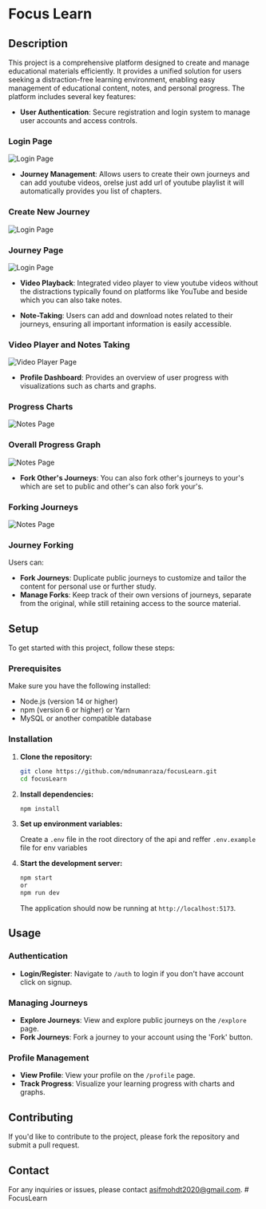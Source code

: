 # Focus Learn

## Description

This project is a comprehensive platform designed to create and  manage educational materials efficiently. It provides a unified solution for users seeking a distraction-free learning environment, enabling easy management of educational content, notes, and personal progress. The platform includes several key features:

- **User Authentication**: Secure registration and login system to manage user accounts and access controls.

### Login Page
![Login Page](screenshots/login.png)

- **Journey Management**: Allows users to create their own journeys and can add youtube videos, orelse just add url of youtube playlist it will automatically provides you list of chapters.
### Create New Journey
![Login Page](screenshots/addjourney.png)

### Journey Page
![Login Page](screenshots/journey.png)



- **Video Playback**: Integrated video player to view youtube videos without the distractions typically found on platforms like YouTube and beside which you can also take notes.

- **Note-Taking**: Users can add and download notes related to their journeys, ensuring all important information is easily accessible.
### Video Player and Notes Taking
![Video Player Page](screenshots/videoplayer.png)




- **Profile Dashboard**: Provides an overview of user progress with visualizations such as charts and graphs.

### Progress Charts
![Notes Page](screenshots/progress1.png)

### Overall Progress Graph
![Notes Page](screenshots/progress2.png)

- **Fork Other's Journeys**: You can also fork other's journeys to your's which are set to public and other's can also fork your's.


### Forking Journeys
![Notes Page](screenshots/explore.png)




### Journey Forking

Users can:

- **Fork Journeys**: Duplicate public journeys to customize and tailor the content for personal use or further study.
- **Manage Forks**: Keep track of their own versions of journeys, separate from the original, while still retaining access to the source material.

## Setup

To get started with this project, follow these steps:

### Prerequisites

Make sure you have the following installed:

- Node.js (version 14 or higher)
- npm (version 6 or higher) or Yarn
- MySQL or another compatible database

### Installation

1. **Clone the repository:**

    ```bash
    git clone https://github.com/mdnumanraza/focusLearn.git
    cd focusLearn
    ```

2. **Install dependencies:**

    ```bash
    npm install
    ```

3. **Set up environment variables:**

    Create a `.env` file in the root directory of the api and reffer `.env.example` file for env variables

4. **Start the development server:**

    ```bash
    npm start
    or 
    npm run dev
    ```

    The application should now be running at `http://localhost:5173`.

## Usage

### Authentication

- **Login/Register**: Navigate to `/auth` to login if you don't have account click on signup.

### Managing Journeys

- **Explore Journeys**: View and explore public journeys on the `/explore` page.
- **Fork Journeys**: Fork a journey to your account using the 'Fork' button.


### Profile Management

- **View Profile**: View your profile on the `/profile` page.
- **Track Progress**: Visualize your learning progress with charts and graphs.

## Contributing

If you'd like to contribute to the project, please fork the repository and submit a pull request.


## Contact

For any inquiries or issues, please contact [asifmohdt2020@gmail.com](mailto:asifmohdt2020@gmail.com).
#   F o c u s L e a r n 
 
 